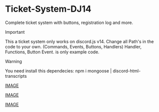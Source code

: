 # Ticket-System-DJ14

Complete ticket system with buttons, registration log and more.

> [!IMPORTANT]
> This a ticket system only works on discord.js v14.
> Change all Path's in the code to your own. (Commands, Events, Buttons, Handlers)
> Handler, Functions, Button Event. is only example code.



> [!WARNING]
> You need install this dependecies: npm i mongoose | discord-html-transcripts


[IMAGE](https://cdn.discordapp.com/attachments/1102518303836082217/1194928327379652648/image.png?ex=65b222b9&is=659fadb9&hm=dbda934e1502fb55c93a893ac89b38e49e2cd4c9dde860f0ec7ec9bc951aa04e&)

[IMAGE](https://cdn.discordapp.com/attachments/1102518303836082217/1194928586650562610/image.png?ex=65b222f7&is=659fadf7&hm=361b72ac436b7bade5dea4eeb5ae8aab5d598b4aab65f8bc08a3acff604fce97&)

[IMAGE](https://cdn.discordapp.com/attachments/1073136797913206806/1194928691667546132/image.png?ex=65b22310&is=659fae10&hm=942ccf73fa5afec27d3d106fea619f8da98775f1f2844584bb07b403f3fbdf9d&)